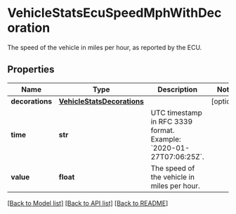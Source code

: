 # VehicleStatsEcuSpeedMphWithDecoration

The speed of the vehicle in miles per hour, as reported by the ECU.
## Properties
Name | Type | Description | Notes
------------ | ------------- | ------------- | -------------
**decorations** | [**VehicleStatsDecorations**](VehicleStatsDecorations.md) |  | [optional] 
**time** | **str** | UTC timestamp in RFC 3339 format. Example: &#x60;2020-01-27T07:06:25Z&#x60;. | 
**value** | **float** | The speed of the vehicle in miles per hour. | 

[[Back to Model list]](../README.md#documentation-for-models) [[Back to API list]](../README.md#documentation-for-api-endpoints) [[Back to README]](../README.md)


